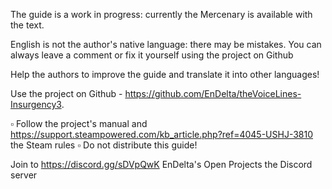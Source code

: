 The guide is a work in progress: currently the Mercenary is available with the text.

English is not the author's native language: there may be mistakes.
You can always leave a comment or fix it yourself using the project on Github

Help the authors to improve the guide and translate it into other languages!

Use the project on Github - https://github.com/EnDelta/theVoiceLines-Insurgency3.

▫ Follow the project's manual and https://support.steampowered.com/kb_article.php?ref=4045-USHJ-3810 the Steam rules
▫ Do not distribute this guide!

Join to https://discord.gg/sDVpQwK EnDelta's Open Projects the Discord server